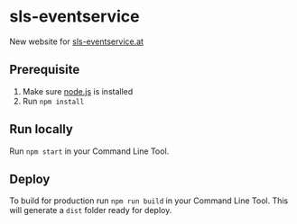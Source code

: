 # sls-eventservice
New website for [sls-eventservice.at](http://sls-eventservice.at)

## Prerequisite

1. Make sure [node.js](https://nodejs.org) is installed
2. Run `npm install`

## Run locally
Run `npm start` in your Command Line Tool.

## Deploy
To build for production run `npm run build` in your Command Line Tool. This will generate a `dist` folder ready for deploy.
